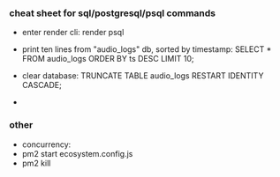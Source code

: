 ### cheat sheet for sql/postgresql/psql commands

- enter render cli: render psql
- print ten lines from "audio_logs" db, sorted by timestamp: SELECT * FROM audio_logs ORDER BY ts DESC LIMIT 10;
- clear database: TRUNCATE TABLE audio_logs
  RESTART IDENTITY
  CASCADE;

- 

### other

- concurrency:
- pm2 start ecosystem.config.js
- pm2 kill